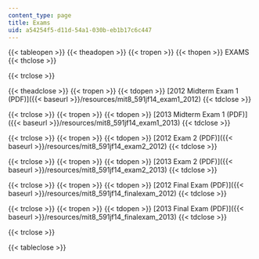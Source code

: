 ```yaml
---
content_type: page
title: Exams
uid: a54254f5-d11d-54a1-030b-eb1b17c6c447
---
```


{{< tableopen >}}
{{< theadopen >}}
{{< tropen >}}
{{< thopen >}}
EXAMS
{{< thclose >}}

{{< trclose >}}

{{< theadclose >}}
{{< tropen >}}
{{< tdopen >}}
[2012 Midterm Exam 1 (PDF)]({{< baseurl >}}/resources/mit8_591jf14_exam1_2012)
{{< tdclose >}}

{{< trclose >}}
{{< tropen >}}
{{< tdopen >}}
[2013 Midterm Exam 1 (PDF)]({{< baseurl >}}/resources/mit8_591jf14_exam1_2013)
{{< tdclose >}}

{{< trclose >}}
{{< tropen >}}
{{< tdopen >}}
[2012 Exam 2 (PDF)]({{< baseurl >}}/resources/mit8_591jf14_exam2_2012)
{{< tdclose >}}

{{< trclose >}}
{{< tropen >}}
{{< tdopen >}}
[2013 Exam 2 (PDF)]({{< baseurl >}}/resources/mit8_591jf14_exam2_2013)
{{< tdclose >}}

{{< trclose >}}
{{< tropen >}}
{{< tdopen >}}
[2012 Final Exam (PDF)]({{< baseurl >}}/resources/mit8_591jf14_finalexam_2012)
{{< tdclose >}}

{{< trclose >}}
{{< tropen >}}
{{< tdopen >}}
[2013 Final Exam (PDF)]({{< baseurl >}}/resources/mit8_591jf14_finalexam_2013)
{{< tdclose >}}

{{< trclose >}}

{{< tableclose >}}